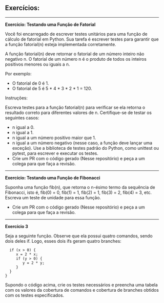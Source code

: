 ## Exercícios:

___________________________________________________________________________________________________________________________________________________________________________________________________

**Exercício: Testando uma Função de Fatorial**

Você foi encarregado de escrever testes unitários para uma função de cálculo de fatorial em Python. Sua tarefa é escrever testes para garantir que a função fatorial(n) esteja implementada corretamente.

A função fatorial(n) deve retornar o fatorial de um número inteiro não negativo n. O fatorial de um número n é o produto de todos os inteiros positivos menores ou iguais a n.

Por exemplo:

-  O fatorial de 0 é 1.
-  O fatorial de 5 é 5 * 4 * 3 * 2 * 1 = 120.

Instruções:

Escreva testes para a função fatorial(n) para verificar se ela retorna o resultado correto para diferentes valores de n.
Certifique-se de testar os seguintes casos:
- n igual a 0.
- n igual a 1.
- n igual a um número positivo maior que 1.
- n igual a um número negativo (nesse caso, a função deve lançar uma exceção).
Use a biblioteca de testes padrão do Python, como unittest ou pytest, para escrever e executar os testes.
- Crie um PR com o código gerado (Nesse repositório) e peça a um colega para que faça a revisão.

________________________________________________________________________________________________________________________________________________________________________________________________

**Exercício: Testando uma Função de Fibonacci**

Suponha uma função fib(n), que retorna o n-ésimo termo da sequência de Fibonacci, isto é, fib(0) = 0, fib(1) = 1, fib(2) = 1, fib(3) = 2, fib(4) = 3, etc. Escreva um teste de unidade para essa função.
- Crie um PR com o código gerado (Nesse repositório) e peça a um colega para que faça a revisão.
_____________________________________________________________________________________________________________________________________________________________________________________________________

**Exercício 3**

Seja a seguinte função. Observe que ela possui quatro comandos, sendo dois deles if. Logo, esses dois ifs geram quatro branches:

```void f(int x, int y) {
  if (x > 0) {
     x = 2 * x;
     if (y > 0) {
        y = 2 * y;
     }
  }
}
```

Supondo o código acima, crie os testes necessários e preencha uma tabela com os valores da cobertura de comandos e cobertura de branches obtidos com os testes especificados.
